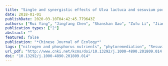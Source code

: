 ```yaml
---
title: "Single and synergistic effects of Ulva lactuca and sesuvium portulacastrum on the purification of mariculture wastewater"
date: 2018-01-01
publishDate: 2020-03-10T04:42:45.779643Z
authors: ["Rui Ying", "Jingfang Chen", "Shanshan Gao", "Zufu Li", "Jiangxiang Feng"]
publication_types: ["2"]
abstract: ""
featured: false
publication: "*Chinese Journal of Ecology*"
tags: ["nitrogen and phosphorus nutrients", "phytoremediation", "Sesuvium portulacastrum", "Ulva lactuca", "water purification"]
url_pdf: "http://www.cnki.net/kcms/doi/10.13292/j.1000-4890.201809.014.html"
doi: "10.13292/j.1000-4890.201809.014"
---
```


